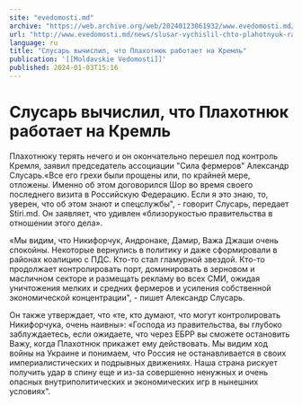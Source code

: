 ```yaml
---
site: "evedomosti.md"
archive: "https://web.archive.org/web/20240123061932/www.evedomosti.md/news/slusar-vychislil-chto-plahotnyuk-rabotaet-na-kreml"
url: "http://www.evedomosti.md/news/slusar-vychislil-chto-plahotnyuk-rabotaet-na-kreml"
language: ru
title: "Слусарь вычислил, что Плахотнюк работает на Кремль"
publication: '[[Moldavskie Vedomosti]]'
published: 2024-01-03T15:16
---
```


# Слусарь вычислил, что Плахотнюк работает на Кремль

Плахотнюку терять нечего и он окончательно перешел под контроль Кремля, заявил председатель ассоциации "Сила фермеров" Александр Слусарь.«Все его грехи были прощены или, по крайней мере, отложены. Именно об этом договорился Шор во время своего последнего визита в Российскую Федерацию. Если я это знаю, то, уверен, что об этом знают и спецслужбы", - говорит Слусарь, передает Stiri.md. Он заявляет, что удивлен «близорукостью правительства в отношении этого дела».

«Мы видим, что Никифорчук, Андронаке, Дамир, Важа Джаши очень спокойны. Некоторые вернулись в политику и даже сформировали в районах коалицию с ПДС. Кто-то стал гламурной звездой. Кто-то продолжает контролировать порт, доминировать в зерновом и масличном секторе и размещать рекламу во всех СМИ, ожидая уничтожения мелких и средних фермеров и усиления собственной экономической концентрации", - пишет Александр Слусарь.

Он также утверждает, что «те, кто думают, что могут контролировать Никифорчука, очень наивны»: «Господа из правительства, вы глубоко заблуждаетесь, если ожидаете, что через ЕБРР вы сможете остановить Важу, когда Плахотнюк прикажет ему действовать. Мы видим ход войны на Украине и понимаем, что Россия не останавливается в своих империалистических и подрывных движениях. Наша страна рискует получить удар в спину еще и из-за совершенно ненужных и очень опасных внутриполитических и экономических игр в нынешних условиях".